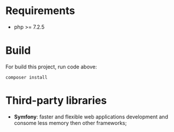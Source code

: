 
# Requirements
- php >= 7.2.5
# Build
For build this project, run code above:
```
composer install
```
# Third-party libraries
- **Symfony**: faster and flexible web applications development and consome less memory then other frameworks;